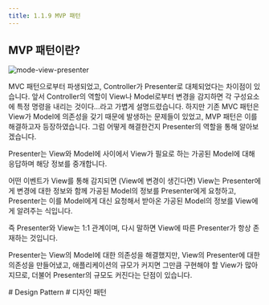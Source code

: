 ```yaml
---
title: 1.1.9 MVP 패턴
---
```


## MVP 패턴이란?

![mode-view-presenter](https://upload.wikimedia.org/wikipedia/commons/d/dc/Model_View_Presenter_GUI_Design_Pattern.png)

MVC 패턴으로부터 파생되었고, Controller가 Presenter로 대체되었다는 차이점이 있습니다. 앞서 Controller의 역할이 View나 Model로부터 변경을 감지하면 각 구성요소에 특정 명령을 내리는 것이다...라고 가볍게 설명드렸습니다. 하지만 기존 MVC 패턴은 View가 Model에 의존성을 갖기 때문에 발생하는 문제들이 있었고, MVP 패턴은 이를 해결하고자 등장하였습니다. 그럼 어떻게 해결한건지 Presenter의 역할을 통해 알아보겠습니다.

Presenter는 View와 Model에 사이에서 View가 필요로 하는 가공된 Model에 대해 응답하며 해당 정보를 중개합니다.

어떤 이벤트가 View를 통해 감지되면 (View에 변경이 생긴다면) View는 Presenter에게 변경에 대한 정보와 함께 가공된 Model의 정보를 Presenter에게 요청하고, Presenter는 이를 Model에게 대신 요청해서 받아온 가공된 Model의 정보를 View에게 알려주는 식입니다.

즉 Presenter와 View는 1:1 관계이며, 다시 말하면 View에 따른 Presenter가 항상 존재하는 것입니다.

Presenter는 View의 Model에 대한 의존성을 해결했지만, View의 Presenter에 대한 의존성을 만들어냈고, 애플리케이션의 규모가 커지면 그만큼 구현해야 할 View가 많아지므로, 더불어 Presenter의 규모도 커진다는 단점이 있습니다.



\# Design Pattern \# 디자인 패턴